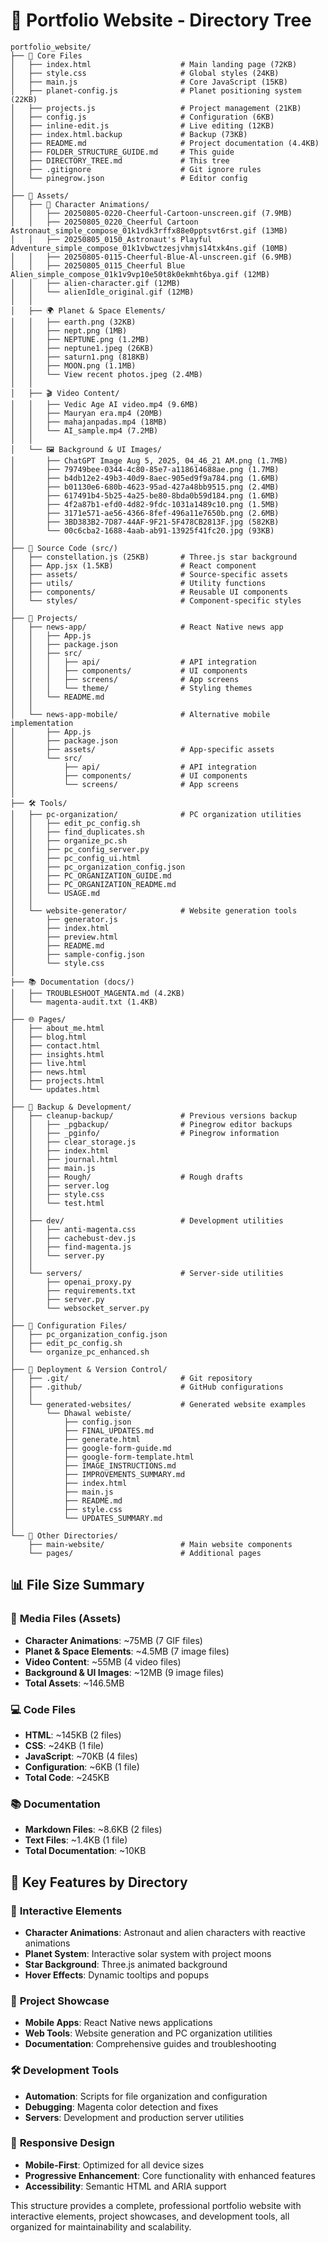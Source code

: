 # 🌳 Portfolio Website - Directory Tree

```
portfolio_website/
├── 📄 Core Files
│   ├── index.html                    # Main landing page (72KB)
│   ├── style.css                     # Global styles (24KB)
│   ├── main.js                       # Core JavaScript (15KB)
│   ├── planet-config.js              # Planet positioning system (22KB)
│   ├── projects.js                   # Project management (21KB)
│   ├── config.js                     # Configuration (6KB)
│   ├── inline-edit.js                # Live editing (12KB)
│   ├── index.html.backup             # Backup (73KB)
│   ├── README.md                     # Project documentation (4.4KB)
│   ├── FOLDER_STRUCTURE_GUIDE.md     # This guide
│   ├── DIRECTORY_TREE.md             # This tree
│   ├── .gitignore                    # Git ignore rules
│   └── pinegrow.json                 # Editor config
│
├── 🎨 Assets/
│   ├── 🌟 Character Animations/
│   │   ├── 20250805-0220-Cheerful-Cartoon-unscreen.gif (7.9MB)
│   │   ├── 20250805_0220_Cheerful Cartoon Astronaut_simple_compose_01k1vdk3rffx88e0pptsvt6rst.gif (13MB)
│   │   ├── 20250805_0150_Astronaut's Playful Adventure_simple_compose_01k1vbwctzesjvhmjs14txk4ns.gif (10MB)
│   │   ├── 20250805-0115-Cheerful-Blue-Al-unscreen.gif (6.9MB)
│   │   ├── 20250805_0115_Cheerful Blue Alien_simple_compose_01k1v9vp10e50t8k0ekmht6bya.gif (12MB)
│   │   ├── alien-character.gif (12MB)
│   │   └── alienIdle_original.gif (12MB)
│   │
│   ├── 🌍 Planet & Space Elements/
│   │   ├── earth.png (32KB)
│   │   ├── nept.png (1MB)
│   │   ├── NEPTUNE.png (1.2MB)
│   │   ├── neptune1.jpeg (26KB)
│   │   ├── saturn1.png (818KB)
│   │   ├── MOON.png (1.1MB)
│   │   └── View recent photos.jpeg (2.4MB)
│   │
│   ├── 🎬 Video Content/
│   │   ├── Vedic Age AI video.mp4 (9.6MB)
│   │   ├── Mauryan era.mp4 (20MB)
│   │   ├── mahajanpadas.mp4 (18MB)
│   │   └── AI_sample.mp4 (7.2MB)
│   │
│   └── 🖼️ Background & UI Images/
│       ├── ChatGPT Image Aug 5, 2025, 04_46_21 AM.png (1.7MB)
│       ├── 79749bee-0344-4c80-85e7-a118614688ae.png (1.7MB)
│       ├── b4db12e2-49b3-40d9-8aec-905ed9f9a784.png (1.6MB)
│       ├── b01130e6-680b-4623-95ad-427a48bb9515.png (2.4MB)
│       ├── 617491b4-5b25-4a25-be80-8bda0b59d184.png (1.6MB)
│       ├── 4f2a87b1-efd0-4d82-9fdc-1031a1489c10.png (1.5MB)
│       ├── 3171e571-ae56-4366-8fef-496a11e7650b.png (2.6MB)
│       ├── 3BD383B2-7D87-44AF-9F21-5F478CB2813F.jpg (582KB)
│       └── 00c6cba2-1688-4aab-ab91-13925f41fc20.jpg (93KB)
│
├── 🔧 Source Code (src/)
│   ├── constellation.js (25KB)       # Three.js star background
│   ├── App.jsx (1.5KB)               # React component
│   ├── assets/                       # Source-specific assets
│   ├── utils/                        # Utility functions
│   ├── components/                   # Reusable UI components
│   └── styles/                       # Component-specific styles
│
├── 🚀 Projects/
│   ├── news-app/                     # React Native news app
│   │   ├── App.js
│   │   ├── package.json
│   │   ├── src/
│   │   │   ├── api/                  # API integration
│   │   │   ├── components/           # UI components
│   │   │   ├── screens/              # App screens
│   │   │   └── theme/                # Styling themes
│   │   └── README.md
│   │
│   └── news-app-mobile/              # Alternative mobile implementation
│       ├── App.js
│       ├── package.json
│       ├── assets/                   # App-specific assets
│       └── src/
│           ├── api/                  # API integration
│           ├── components/           # UI components
│           └── screens/              # App screens
│
├── 🛠️ Tools/
│   ├── pc-organization/              # PC organization utilities
│   │   ├── edit_pc_config.sh
│   │   ├── find_duplicates.sh
│   │   ├── organize_pc.sh
│   │   ├── pc_config_server.py
│   │   ├── pc_config_ui.html
│   │   ├── pc_organization_config.json
│   │   ├── PC_ORGANIZATION_GUIDE.md
│   │   ├── PC_ORGANIZATION_README.md
│   │   └── USAGE.md
│   │
│   └── website-generator/            # Website generation tools
│       ├── generator.js
│       ├── index.html
│       ├── preview.html
│       ├── README.md
│       ├── sample-config.json
│       └── style.css
│
├── 📚 Documentation (docs/)
│   ├── TROUBLESHOOT_MAGENTA.md (4.2KB)
│   └── magenta-audit.txt (1.4KB)
│
├── 🌐 Pages/
│   ├── about_me.html
│   ├── blog.html
│   ├── contact.html
│   ├── insights.html
│   ├── live.html
│   ├── news.html
│   ├── projects.html
│   └── updates.html
│
├── 🔄 Backup & Development/
│   ├── cleanup-backup/               # Previous versions backup
│   │   ├── _pgbackup/                # Pinegrow editor backups
│   │   ├── _pginfo/                  # Pinegrow information
│   │   ├── clear_storage.js
│   │   ├── index.html
│   │   ├── journal.html
│   │   ├── main.js
│   │   ├── Rough/                    # Rough drafts
│   │   ├── server.log
│   │   ├── style.css
│   │   └── test.html
│   │
│   ├── dev/                          # Development utilities
│   │   ├── anti-magenta.css
│   │   ├── cachebust-dev.js
│   │   ├── find-magenta.js
│   │   └── server.py
│   │
│   └── servers/                      # Server-side utilities
│       ├── openai_proxy.py
│       ├── requirements.txt
│       ├── server.py
│       └── websocket_server.py
│
├── 🎯 Configuration Files/
│   ├── pc_organization_config.json
│   ├── edit_pc_config.sh
│   └── organize_pc_enhanced.sh
│
├── 🚀 Deployment & Version Control/
│   ├── .git/                         # Git repository
│   ├── .github/                      # GitHub configurations
│   │
│   └── generated-websites/           # Generated website examples
│       └── Dhawal webiste/
│           ├── config.json
│           ├── FINAL_UPDATES.md
│           ├── generate.html
│           ├── google-form-guide.md
│           ├── google-form-template.html
│           ├── IMAGE_INSTRUCTIONS.md
│           ├── IMPROVEMENTS_SUMMARY.md
│           ├── index.html
│           ├── main.js
│           ├── README.md
│           ├── style.css
│           └── UPDATES_SUMMARY.md
│
└── 📁 Other Directories/
    ├── main-website/                 # Main website components
    └── pages/                        # Additional pages
```

## 📊 **File Size Summary**

### 🎨 **Media Files (Assets)**
- **Character Animations**: ~75MB (7 GIF files)
- **Planet & Space Elements**: ~4.5MB (7 image files)
- **Video Content**: ~55MB (4 video files)
- **Background & UI Images**: ~12MB (9 image files)
- **Total Assets**: ~146.5MB

### 💻 **Code Files**
- **HTML**: ~145KB (2 files)
- **CSS**: ~24KB (1 file)
- **JavaScript**: ~70KB (4 files)
- **Configuration**: ~6KB (1 file)
- **Total Code**: ~245KB

### 📚 **Documentation**
- **Markdown Files**: ~8.6KB (2 files)
- **Text Files**: ~1.4KB (1 file)
- **Total Documentation**: ~10KB

## 🎯 **Key Features by Directory**

### 🌟 **Interactive Elements**
- **Character Animations**: Astronaut and alien characters with reactive animations
- **Planet System**: Interactive solar system with project moons
- **Star Background**: Three.js animated background
- **Hover Effects**: Dynamic tooltips and popups

### 🚀 **Project Showcase**
- **Mobile Apps**: React Native news applications
- **Web Tools**: Website generation and PC organization utilities
- **Documentation**: Comprehensive guides and troubleshooting

### 🛠️ **Development Tools**
- **Automation**: Scripts for file organization and configuration
- **Debugging**: Magenta color detection and fixes
- **Servers**: Development and production server utilities

### 📱 **Responsive Design**
- **Mobile-First**: Optimized for all device sizes
- **Progressive Enhancement**: Core functionality with enhanced features
- **Accessibility**: Semantic HTML and ARIA support

This structure provides a complete, professional portfolio website with interactive elements, project showcases, and development tools, all organized for maintainability and scalability. 